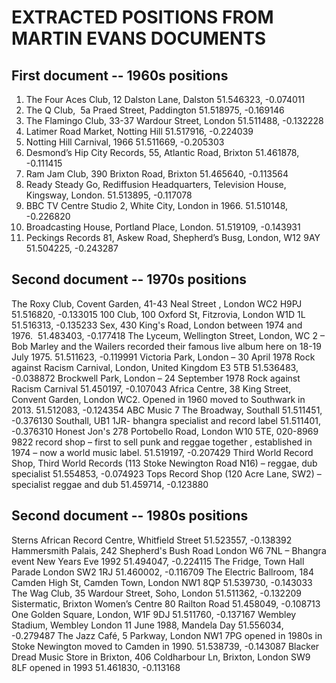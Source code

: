 EXTRACTED POSITIONS FROM MARTIN EVANS DOCUMENTS
===============================================

## First document -- 1960s positions

1.  The Four Aces Club, 12 Dalston Lane, Dalston   51.546323, -0.074011 
2.  The Q Club,  5a Praed Street, Paddington  51.518975, -0.169146 
3.  The Flamingo Club, 33-37 Wardour Street, London   51.511488, -0.132228 
4.  Latimer Road Market, Notting Hill   51.517916, -0.224039 
5.  Notting Hill Carnival, 1966     51.511669, -0.205303 
6.  Desmond’s Hip City Records, 55, Atlantic Road, Brixton   51.461878, -0.111415 
7.  Ram Jam Club, 390 Brixton Road, Brixton   51.465640, -0.113564 
8.  Ready Steady Go, Rediffusion Headquarters, Television House, Kingsway, London.    51.513895, -0.117078 
9.  BBC TV Centre Studio 2, White City, London in 1966.    51.510148, -0.226820 
10.  Broadcasting House, Portland Place, London.   51.519109, -0.143931 
11.  Peckings Records 81, Askew Road, Shepherd’s Busg, London, W12 9AY   51.504225, -0.243287

## Second document -- 1970s positions

The Roxy Club, Covent Garden, 41-43 Neal Street , London WC2 H9PJ     51.516820, -0.133015 
100 Club, 100 Oxford St, Fitzrovia, London W1D 1L   51.516313, -0.135233 
Sex, 430 King's Road, London between 1974 and 1976.    51.483403, -0.177418 
The Lyceum, Wellington Street, London, WC 2 – Bob Marley and the Wailers recorded their famous live album here on 18-19 July 1975.     51.511623, -0.119991 
Victoria Park,  London – 30 April 1978 Rock against Racism Carnival, London, United Kingdom E3 5TB    51.536483, -0.038872 
Brockwell Park, London – 24 September 1978  Rock against Racism Carnival     51.450197, -0.107043 
Africa Centre, 38 King Street, Convent Garden, London WC2.  Opened in 1960 moved to Southwark in 2013.     51.512083, -0.124354 
ABC Music 7 The Broadway, Southall    51.511451, -0.376130 
Southall, UB1 1JR- bhangra specialist and record label    51.511401, -0.376310 
Honest Jon's
278 Portobello Road, London W10 5TE, 020-8969 9822 record shop – first to sell punk and reggae together , established in 1974 – now a world music label.    51.519197, -0.207429 
Third World Record Shop, Third World Records (113 Stoke Newington Road N16) – reggae, dub specialist     51.554853, -0.074923 
Tops Record Shop (120 Acre Lane, SW2) – specialist reggae and dub     51.459714, -0.123880 

## Second document -- 1980s positions


Sterns African Record Centre, Whitfield Street    51.523557, -0.138392 
Hammersmith Palais, 242 Shepherd's Bush Road London W6 7NL – Bhangra event New Years Eve 1992    51.494047, -0.224115
The Fridge, Town Hall Parade London SW2 1RJ     51.460002, -0.116709 
The Electric Ballroom, 184 Camden High St, Camden Town, London NW1 8QP     51.539730, -0.143033 
The Wag Club, 35 Wardour Street, Soho, London    51.511362, -0.132209 
Sistermatic, Brixton Women’s Centre 80 Railton Road   51.458049, -0.108713 
One Golden Square, London, W1F 9DJ     51.511760, -0.137167 
Wembley Stadium, Wembley London  11 June 1988, Mandela Day      51.556034, -0.279487 
The Jazz Café, 5 Parkway, London NW1 7PG opened in 1980s in Stoke Newington moved to Camden in 1990.  51.538739, -0.143087 
Blacker Dread Music Store in Brixton, 406 Coldharbour Ln, Brixton, London SW9 8LF opened  in 1993      51.461830, -0.113168 
